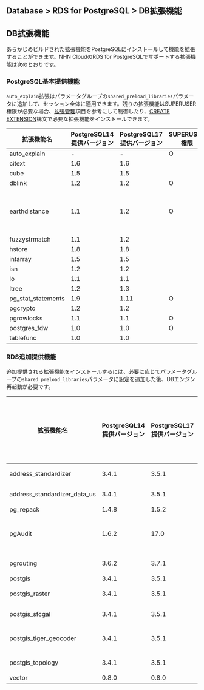 ## Database > RDS for PostgreSQL > DB拡張機能

## DB拡張機能
あらかじめビルドされた拡張機能をPostgreSQLにインストールして機能を拡張することができます。NHN CloudのRDS for PostgreSQLでサポートする拡張機能は次のとおりです。

### PostgreSQL基本提供機能

`auto_explain`拡張はパラメータグループの`shared_preload_libraries`パラメータに追加して、セッション全体に適用できます。残りの拡張機能はSUPERUSER権限が必要な場合、[拡張管理](db-instance/#extension)項目を参考にして制御したり、[CREATE EXTENSION](https://www.postgresql.org/docs/17/sql-createextension.html)構文で必要な拡張機能をインストールできます。

| 拡張機能名              | PostgreSQL14提供バージョン | PostgreSQL17提供バージョン | SUPERUSER権限 | 備考           | Webサイト                                                   |
|--------------------|---------------------|---------------------|-------------|--------------|----------------------------------------------------------|
| auto_explain       | -                   | -                   | O           |              | https://www.postgresql.org/docs/17/auto-explain.html     |
| citext             | 1.6                 | 1.6                 |             |              | https://www.postgresql.org/docs/17/citext.html           |
| cube               | 1.5                 | 1.5                 |             |              | https://www.postgresql.org/docs/17/cube.html             |
| dblink             | 1.2                 | 1.2                 | O           |              | https://www.postgresql.org/docs/17/dblink.html           |
| earthdistance      | 1.1                 | 1.2                 | O           | cubeインストール必要 | https://www.postgresql.org/docs/17/earthdistance.html    |
| fuzzystrmatch      | 1.1                 | 1.2                 |             |              | https://www.postgresql.org/docs/17/fuzzystrmatch.html    |
| hstore             | 1.8                 | 1.8                 |             |              | https://www.postgresql.org/docs/17/hstore.html           |
| intarray           | 1.5                 | 1.5                 |             |              | https://www.postgresql.org/docs/17/intarray.html         |
| isn                | 1.2                 | 1.2                 |             |              | https://www.postgresql.org/docs/17/isn.html              |
| lo                 | 1.1                 | 1.1                 |             |              | https://www.postgresql.org/docs/17/lo.html               |
| ltree              | 1.2                 | 1.3                 |             |              | https://www.postgresql.org/docs/17/ltree.html            |
| pg_stat_statements | 1.9                 | 1.11                | O           |              | https://www.postgresql.org/docs/17/pgstatstatements.html |
| pgcrypto           | 1.2                 | 1.2                 |             |              | https://www.postgresql.org/docs/17/pgcrypto.html         |
| pgrowlocks         | 1.1                 | 1.1                 | O           |              | https://www.postgresql.org/docs/17/pgrowlocks.html       |
| postgres_fdw       | 1.0                 | 1.0                 | O           |              | https://www.postgresql.org/docs/17/postgres-fdw.html     |
| tablefunc          | 1.0                 | 1.0                 |             |              | https://www.postgresql.org/docs/17/tablefunc.html        |

### RDS追加提供機能

追加提供される拡張機能をインストールするには、必要に応じてパラメータグループの`shared_preload_libraries`パラメータに設定を追加した後、DBエンジン再起動が必要です。

| 拡張機能名                        | PostgreSQL14提供バージョン | PostgreSQL17提供バージョン | SUPERUSER権限 | パラメータ設定 | 備考                             | Webサイト                               |
|------------------------------|---------------------|---------------------|-------------|---------|--------------------------------|--------------------------------------|
| address_standardizer         | 3.4.1               | 3.5.1               | O           |         | postgisインストール必要                |                                      |
| address_standardizer_data_us | 3.4.1               | 3.5.1               | O           |         | postgisインストール必要                |                                      |
| pg_repack                    | 1.4.8               | 1.5.2               | O           |         |                                | https://reorg.github.io/pg_repack/   |
| pgAudit                      | 1.6.2               | 17.0                | O           | 追加必要    |                                | https://www.pgaudit.org/             |
| pgrouting                    | 3.6.2               | 3.7.1               | O           |         | postgisインストール必要                | https://pgrouting.org/               |
| postgis                      | 3.4.1               | 3.5.1               | O           |         |                                | https://postgis.net/                 |
| postgis_raster               | 3.4.1               | 3.5.1               | O           |         | postgisインストール必要                |                                      |
| postgis_sfcgal               | 3.4.1               | 3.5.1               | O           |         | postgisインストール必要                |                                      |
| postgis_tiger_geocoder       | 3.4.1               | 3.5.1               |             |         | fuzzystrmatch, postgisインストール必要 |                                      |
| postgis_topology             | 3.4.1               | 3.5.1               | O           |         | postgisインストール必要                |                                      |
| vector                       | 0.8.0               | 0.8.0               | O           |         |                                | https://github.com/pgvector/pgvector |
